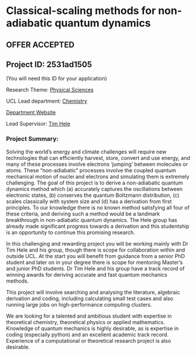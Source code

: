# Classical-scaling methods for non-adiabatic quantum dynamics

## **OFFER ACCEPTED**

## Project ID: **2531ad1505**
(You will need this ID for your application)

Research Theme: [Physical Sciences](../themes/physical-sciences.md)

UCL Lead department: [Chemistry](../departments/chemistry.md)

[Department Website](https://www.ucl.ac.uk/chemistry)

Lead Supervisor: [Tim Hele](https://profiles.ucl.ac.uk/78262)

### Project Summary:

Solving the world’s energy and climate challenges will require new technologies that can efficiently harvest, store, convert and use energy, and many of these processes involve electrons ‘jumping’ between molecules or atoms. These “non-adiabatic” processes involve the coupled quantum mechanical motion of nuclei and electrons and simulating them is extremely challenging. The goal of this project is to derive a non-adiabatic quantum dynamics method which (a) accurately captures the oscillations between electronic states, (b) conserves the quantum Boltzmann distribution, (c) scales classically with system size and (d) has a derivation from first principles. To our knowledge there is no known method satisfying all four of these criteria, and deriving such a method would be a landmark breakthrough in non-adiabatic quantum dynamics. The Hele group has already made significant progress towards a derivation and this studentship is an opportunity to continue this promising research.

In this challenging and rewarding project you will be working mainly with Dr Tim Hele and his group, though there is scope for collaboration within and outside UCL. At the start you will benefit from guidance from a senior PhD student and later on in your degree there is scope for mentoring Master’s and junior PhD students. Dr Tim Hele and his group have a track record of winning awards for deriving accurate and fast quantum mechanics methods.

This project will involve searching and analysing the literature, algebraic derivation and coding, including calculating small test cases and also running large jobs on high-performance computing clusters. 

We are looking for a talented and ambitious student with expertise in theoretical chemistry, theoretical physics or applied mathematics. Knowledge of quantum mechanics is highly desirable, as is expertise in coding (especially python) and an excellent academic track record. Experience of a computational or theoretical research project is also desirable.
